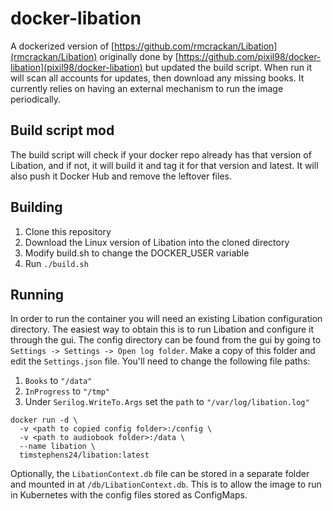 # docker-libation
A dockerized version of [https://github.com/rmcrackan/Libation](rmcrackan/Libation) originally done by [https://github.com/pixil98/docker-libation](pixil98/docker-libation) but updated the build script. When run it will scan all accounts for updates, then download any missing books. It currently relies on having an external mechanism to run the image periodically.

## Build script mod
The build script will check if your docker repo already has that version of Libation, and if not, it will build it and tag it for that version and latest. It will also push it Docker Hub and remove the leftover files.

## Building
1. Clone this repository
2. Download the Linux version of Libation into the cloned directory
3. Modify build.sh to change the DOCKER_USER variable
3. Run `./build.sh`

## Running
In order to run the container you will need an existing Libation configuration directory. The easiest way to obtain this is to run Libation and configure it through the gui.
The config directory can be found from the gui by going to `Settings -> Settings -> Open log folder`. Make a copy of this folder and edit the `Settings.json` file. 
You'll need to change the following file paths:
1. `Books` to `"/data"`
2. `InProgress` to `"/tmp"`
3. Under `Serilog.WriteTo.Args` set the `path` to `"/var/log/libation.log"`

```
docker run -d \
  -v <path to copied config folder>:/config \
  -v <path to audiobook folder>:/data \
  --name libation \
  timstephens24/libation:latest
```

Optionally, the `LibationContext.db` file can be stored in a separate folder and mounted in at `/db/LibationContext.db`. This is to allow the image to run in Kubernetes with the config files stored as ConfigMaps.